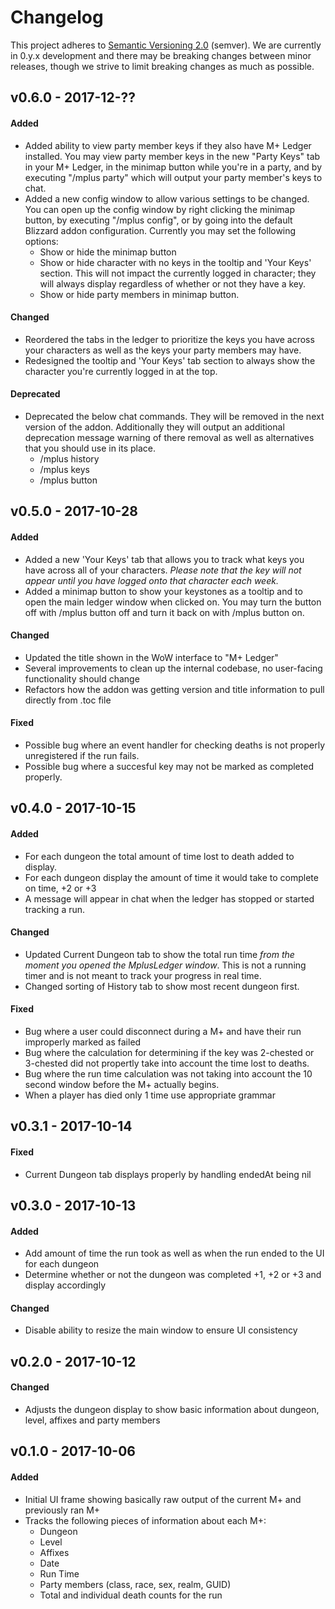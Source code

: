 # Changelog

This project adheres to [Semantic Versioning 2.0](http://semver.org/) (semver). We are 
currently in 0.y.x development and there may be breaking changes between minor releases, 
though we strive to limit breaking changes as much as possible.

## v0.6.0 - 2017-12-??

#### Added

- Added ability to view party member keys if they also have M+ Ledger installed. You may 
view party member keys in the new "Party Keys" tab in your M+ Ledger, in the minimap button while 
you're in a party, and by executing "/mplus party" which will output your party member's keys to chat.
- Added a new config window to allow various settings to be changed. You can open up the config window 
by right clicking the minimap button, by executing "/mplus config", or by going into the default 
Blizzard addon configuration. Currently you may set the following options:
  - Show or hide the minimap button
  - Show or hide character with no keys in the tooltip and 'Your Keys' section. This will not impact 
  the currently logged in character; they will always display regardless of whether or not they have 
  a key.
  - Show or hide party members in minimap button.

#### Changed

- Reordered the tabs in the ledger to prioritize the keys you have across your characters as 
well as the keys your party members may have.
- Redesigned the tooltip and 'Your Keys' tab section to always show the character you're currently 
logged in at the top.

#### Deprecated

- Deprecated the below chat commands. They will be removed in the next version of the addon. 
Additionally they will output an additional deprecation message warning of there removal as well 
as alternatives that you should use in its place. 
  - /mplus history
  - /mplus keys
  - /mplus button

## v0.5.0 - 2017-10-28

#### Added

- Added a new 'Your Keys' tab that allows you to track what keys you have across all 
of your characters. *Please note that the key will not appear until you have logged onto 
that character each week.*
- Added a minimap button to show your keystones as a tooltip and to open the main ledger window when clicked on. You may turn the button off with /mplus button off and turn it back on with /mplus button on.

#### Changed

- Updated the title shown in the WoW interface to "M+ Ledger"
- Several improvements to clean up the internal codebase, no user-facing functionality should change
- Refactors how the addon was getting version and title information to pull directly from .toc file

#### Fixed

- Possible bug where an event handler for checking deaths is not properly unregistered if the run fails.
- Possible bug where a succesful key may not be marked as completed properly.

## v0.4.0 - 2017-10-15

#### Added

- For each dungeon the total amount of time lost to death added to display.
- For each dungeon display the amount of time it would take to complete on time, +2 or +3
- A message will appear in chat when the ledger has stopped or started tracking a run.

#### Changed

- Updated Current Dungeon tab to show the total run time *from the moment you opened
  the MplusLedger window*. This is not a running timer and is not meant to track 
  your progress in real time.
- Changed sorting of History tab to show most recent dungeon first.

#### Fixed

- Bug where a user could disconnect during a M+ and have their run 
  improperly marked as failed
- Bug where the calculation for determining if the key was 2-chested or 
  3-chested did not propertly take into account the time lost to deaths.
- Bug where the run time calculation was not taking into account the 10 
  second window before the M+ actually begins.
- When a player has died only 1 time use appropriate grammar

## v0.3.1 - 2017-10-14

#### Fixed

- Current Dungeon tab displays properly by handling endedAt being nil

## v0.3.0 - 2017-10-13

#### Added

- Add amount of time the run took as well as when the run ended to the UI for each dungeon
- Determine whether or not the dungeon was completed +1, +2 or +3 and display accordingly

#### Changed

- Disable ability to resize the main window to ensure UI consistency

## v0.2.0 - 2017-10-12

#### Changed

- Adjusts the dungeon display to show basic information about dungeon, level, affixes and party members

## v0.1.0 - 2017-10-06

#### Added

- Initial UI frame showing basically raw output of the current M+ and previously ran M+
- Tracks the following pieces of information about each M+:
  - Dungeon
  - Level
  - Affixes
  - Date
  - Run Time
  - Party members (class, race, sex, realm, GUID)
  - Total and individual death counts for the run

